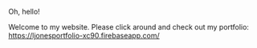 Oh, hello!

Welcome to my website. Please click around and check out my portfolio: https://ljonesportfolio-xc90.firebaseapp.com/


